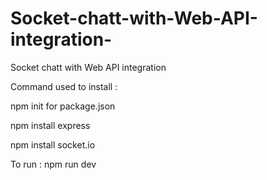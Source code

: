# Socket-chatt-with-Web-API-integration-
Socket chatt with Web API integration 


Command used to install :

npm init for package.json

npm install express

npm install socket.io


To run :
npm run dev
